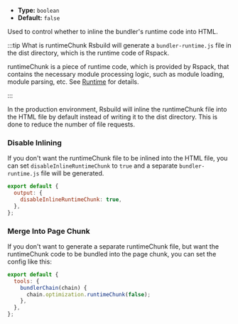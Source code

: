 - **Type:** `boolean`
- **Default:** `false`

Used to control whether to inline the bundler's runtime code into HTML.

:::tip What is runtimeChunk
Rsbuild will generate a `bundler-runtime.js` file in the dist directory, which is the runtime code of Rspack.

runtimeChunk is a piece of runtime code, which is provided by Rspack, that contains the necessary module processing logic, such as module loading, module parsing, etc. See [Runtime](https://webpack.js.org/concepts/manifest/#runtime) for details.

:::

In the production environment, Rsbuild will inline the runtimeChunk file into the HTML file by default instead of writing it to the dist directory. This is done to reduce the number of file requests.

### Disable Inlining

If you don't want the runtimeChunk file to be inlined into the HTML file, you can set `disableInlineRuntimeChunk` to `true` and a separate `bundler-runtime.js` file will be generated.

```js
export default {
  output: {
    disableInlineRuntimeChunk: true,
  },
};
```

### Merge Into Page Chunk

If you don't want to generate a separate runtimeChunk file, but want the runtimeChunk code to be bundled into the page chunk, you can set the config like this:

```js
export default {
  tools: {
    bundlerChain(chain) {
      chain.optimization.runtimeChunk(false);
    },
  },
};
```
